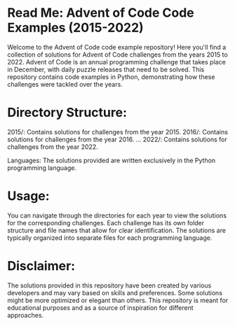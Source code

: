 # Read Me: Advent of Code Code Examples (2015-2022)

Welcome to the Advent of Code code example repository! Here you'll find a collection of solutions for Advent of Code challenges from the years 2015 to 2022. Advent of Code is an annual programming challenge that takes place in December, with daily puzzle releases that need to be solved. This repository contains code examples in Python, demonstrating how these challenges were tackled over the years.


# Directory Structure:

2015/: Contains solutions for challenges from the year 2015.
2016/: Contains solutions for challenges from the year 2016.
...
2022/: Contains solutions for challenges from the year 2022.

Languages: The solutions provided are written exclusively in the Python programming language.


# Usage:

You can navigate through the directories for each year to view the solutions for the corresponding challenges. Each challenge has its own folder structure and file names that allow for clear identification. The solutions are typically organized into separate files for each programming language.


# Disclaimer:

The solutions provided in this repository have been created by various developers and may vary based on skills and preferences. Some solutions might be more optimized or elegant than others. This repository is meant for educational purposes and as a source of inspiration for different approaches.



